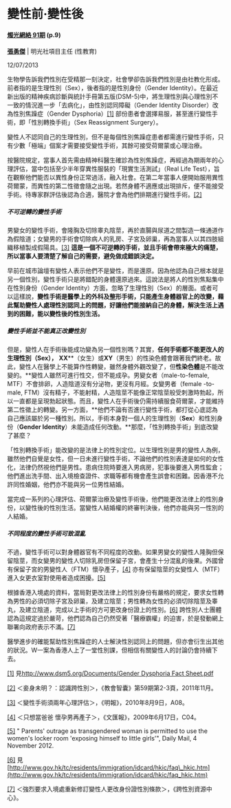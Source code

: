 # 變性前‧變性後

#### [燭光網絡 91期](/flipbook/candle/91) (p.9)

**[張勇傑](/article/author?field_author_value=張勇傑)** | 明光社項目主任 (性教育)

12/07/2013

生物學告訴我們性別在受精那一刻決定，社會學卻告訴我們性別是由社教化形成。前者指的是生理性別（Sex），後者指的是性別身份（Gender Identity）。在最近新出版的精神疾病診斷與統計手冊第五版(DSM-5)中，將生理性別與心理性別不一致的情況進一步「去病化」，由性別認同障礙（Gender Identity Disorder）改為性別焦躁症（Gender Dysphoria）[\[1\]](#_ftn1) 部份患者會選擇易服，甚至進行變性手術，即「性別轉換手術」（Sex Reassignment Surgery）。

變性人不認同自己的生理性別，但不是每個性別焦躁症患者都需進行變性手術，只有少數「極端」個案才需要接受變性手術，其餘可接受荷爾蒙或心理治療。

按醫院規定，當事人首先需由精神科醫生確診為性別焦躁症，再經過為期兩年的心理評估，當中包括至少半年穿異性服裝的「現實生活測試」（Real Life Test），旨在觀察他們能否以異性身份正常過活，融入社會。在第二年當事人便開始服用異性荷爾蒙，而異性的第二性徵會隨之出現。若然身體不適應或出現排斥，便不能接受手術。待專家群評估後認為合適，醫院才會為他們排期進行變性手術。[\[2\]](#_ftn2)

##### 不可逆轉的變性手術

男變女的變性手術，會隆胸及切除睾丸陰莖，再於直腸與尿道之間製造一條通道作為假陰道；女變男的手術會切除病人的乳房、子宮及卵巢，再為當事人以其四肢組織移植製成假陽具。[\[3\]](#_ftn3) **這是一個不可逆轉的手術，並且手術會帶來極大的痛楚，所以當事人要清楚了解自己的需要，避免做成錯誤決定。**

早前在城市論壇有變性人表示他們不是變性，而是還原。因為他認為自己根本就是另一個性別，變性手術只是將錯配的身體還原過來。這說法是將人的性別焦點集中在性別身份（Gender Identity）方面，忽略了生理性別（Sex）的層面。或者可以這樣說，**變性手術是醫學上的外科及整形手術，只能產生身體器官上的改變，藉此幫助變性人處理性別認同上的問題，好讓他們能接納自己的身體，解決生活上遇到的困難，能以變性後的性別生活。**

##### 變性手術並不能真正改變性別

但是，變性人在手術後能成功變為另一個性別嗎？其實，**任何手術都不能更改人的生理性別（****Sex****），** **XX****（女生）或****XY****（男生）的性染色體會跟著我們終老。故此，變性人在醫學上不能算作性轉變，雖然身體外觀改變了，但****性染色體****是不能改變的。**變性人雖然可進行性交，但不能成孕。男變女者（male-to-female, MTF）不會排卵，人造陰道沒有分泌物，更沒有月經。女變男者（female -to-male, FTM）沒有精子，不能射精，人造陰莖不能像正常陰莖般受刺激時勃起，所以一直都是呈現勃起狀態。而且，變性人在手術後仍需持續服食荷爾蒙，才能維持第二性徵上的轉變。另一方面，**他們不論有否進行變性手術，都打從心底認為自己應該屬於另一種性別。所以，手術本身對一個人的生理性別（****Sex****）和性別身份（****Gender Identity****）未能造成任何改動。**那麼，「性別轉換手術」到底改變了甚麼？

「性別轉換手術」能改變的是法律上的性別定位。以生理性別是男的變性人為例，雖然他們自覺是女性，但一日未進行變性手術，不論他們的性別表達是如何的女性化，法律仍然視他們是男性。患病住院時要進入男病房，犯事後要進入男性監倉；他們進出洗手間、出入境檢查證件、求職等都有機會產生誤會和困難。因香港不允許同性婚姻，他們亦不能與另一位男性結婚。

當完成一系列的心理評估、荷爾蒙治療及變性手術後，他們能更改法律上的性別身份，以變性後的性別生活。當變性人結婚權的終審判決後，他們亦能與另一性別的人結婚。

##### 不同程度的變性手術可致混亂

不過，變性手術可以對身體器官有不同程度的改動。如果男變女的變性人隆胸但保留陰莖，而女變男的變性人切除乳房但保留子宮，會產生十分混亂的後果。外國曾有保留子宮的男變性人（FTM）懷孕產子，[\[4\]](#_ftn4) 亦有保留陰莖的女變性人（MTF）進入女更衣室對使用者造成困擾。[\[5\]](#_ftn5)

根據香港入境處的資料，當局對更改法律上的性別身份有嚴格的規定，要求女性轉為男性的必須切除子宮及卵巢，及建立陰莖；男性轉為女性的必須切除陰莖及睾丸，及建立陰道，完成以上手術的方可更改身份證上的性別。[\[6\]](#_ftn6) 跨性別人士團體認為這規定過於嚴苛，他們認為自己仍然受著「醫療霸權​」的迫害，於是發動網上聯署向政府表示不滿。[\[7\]](#_ftn7)

醫學進步的確能幫助性別焦躁症的人士解決性別認同上的問題，但亦會衍生出其他的狀況。W一案為香港人上了一堂性別課，但相信有關變性人的討論仍會持續下去。

[\[1\]](#_ftnref1) 見[http://www.dsm5.org/Documents/Gender Dysphoria Fact Sheet.pdf](http://www.dsm5.org/Documents/Gender%20Dysphoria%20Fact%20Sheet.pdf)

[\[2\]](#_ftnref2) ＜妾身未明？：認識跨性別＞，《教會智囊》第59期第2-3頁，2011年11月。

[\[3\]](#_ftnref3) ＜變性手術須兩年心理評估＞，《明報》，2010年8月9日，A08。

[\[4\]](#_ftnref4) ＜只想當爸爸 懷孕男再產子＞，《文匯報》，2009年6月17日，C04。

[\[5\]](#_ftnref5) " Parents' outrage as transgendered woman is permitted to use the women's locker room 'exposing himself to little girls'", Daily Mail, 4 November 2012.

[\[6\]](#_ftnref6) 見[http://www.gov.hk/tc/residents/immigration/idcard/hkic/faq\_hkic.htm](http://www.gov.hk/tc/residents/immigration/idcard/hkic/faq_hkic.htm)

[\[7\]](#_ftnref7) ＜強烈要求入境處重新修訂變性人更改身份證性別條款＞，《跨性別資源中心》。
<!-- tcd_original_link https://ethics.truth-light.org.hk/nt/article/%E8%AE%8A%E6%80%A7%E5%89%8D%E8%AE%8A%E6%80%A7%E5%BE%8C -->
